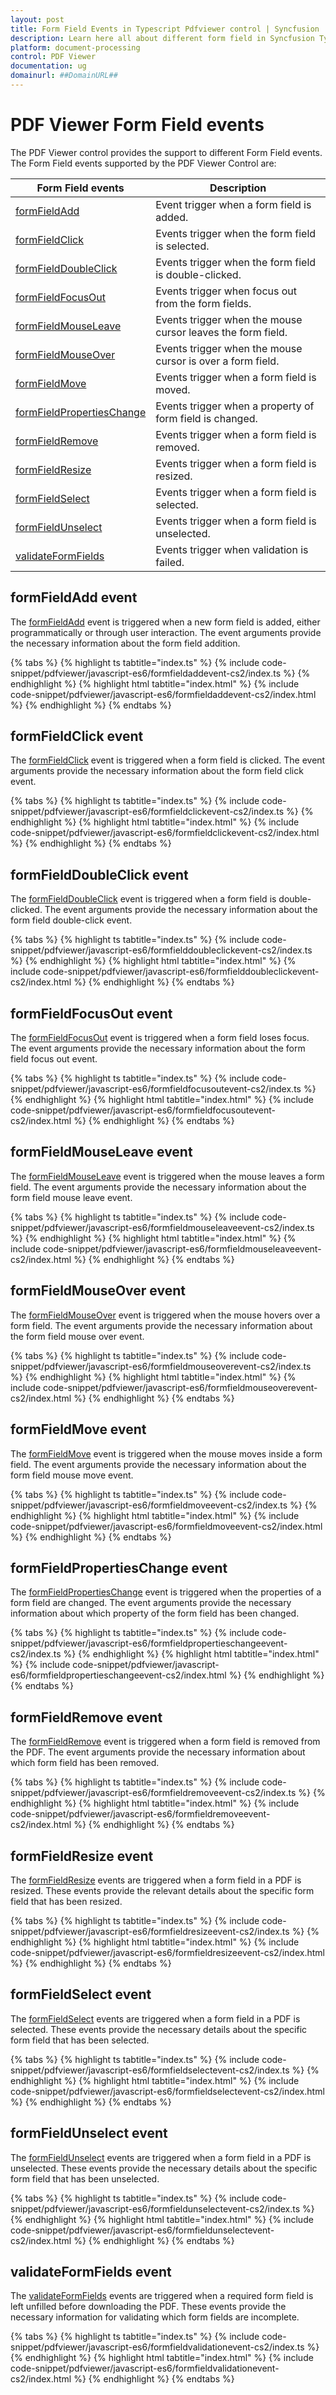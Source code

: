 ```yaml
---
layout: post
title: Form Field Events in Typescript Pdfviewer control | Syncfusion
description: Learn here all about different form field in Syncfusion Typescript Pdfviewer component of Syncfusion Essential JS 2 and more.
platform: document-processing
control: PDF Viewer
documentation: ug
domainurl: ##DomainURL##
---
```


# PDF Viewer Form Field events

The PDF Viewer control provides the support to different Form Field events. The Form Field events supported by the PDF Viewer Control are:

| Form Field events | Description |
|---|---|
| [formFieldAdd](https://ej2.syncfusion.com/javascript/documentation/api/pdfviewer/formFieldAddArgs/) | Event trigger when a form field is added.|
| [formFieldClick](https://ej2.syncfusion.com/javascript/documentation/api/pdfviewer/formFieldClickArgs/) | Events trigger when the form field is selected.|
| [formFieldDoubleClick](https://ej2.syncfusion.com/javascript/documentation/api/pdfviewer/formFieldDoubleClickArgs/) | Events trigger when the form field is double-clicked.|
| [formFieldFocusOut](https://ej2.syncfusion.com/javascript/documentation/api/pdfviewer/formFieldFocusOutEventArgs/) | Events trigger when focus out from the form fields.|
| [formFieldMouseLeave](https://ej2.syncfusion.com/javascript/documentation/api/pdfviewer/formFieldMouseLeaveArgs/) | Events trigger when the mouse cursor leaves the form field.|
| [formFieldMouseOver](https://ej2.syncfusion.com/javascript/documentation/api/pdfviewer/formFieldMouseoverArgs/) | Events trigger when the mouse cursor is over a form field.|
| [formFieldMove](https://ej2.syncfusion.com/javascript/documentation/api/pdfviewer/formFieldMoveArgs/) | Events trigger when a form field is moved.|
| [formFieldPropertiesChange](https://ej2.syncfusion.com/javascript/documentation/api/pdfviewer/formFieldPropertiesChangeArgs/) | Events trigger when a property of form field is changed.|
| [formFieldRemove](https://ej2.syncfusion.com/javascript/documentation/api/pdfviewer/formFieldRemoveArgs/) | Events trigger when a form field is removed.|
| [formFieldResize](https://ej2.syncfusion.com/javascript/documentation/api/pdfviewer/formFieldResizeArgs/) | Events trigger when a form field is resized.|
| [formFieldSelect](https://ej2.syncfusion.com/javascript/documentation/api/pdfviewer/formFieldSelectArgs/) | Events trigger when a form field is selected.|
| [formFieldUnselect](https://ej2.syncfusion.com/javascript/documentation/api/pdfviewer/formFieldUnselectArgs/) | Events trigger when a form field is unselected.|
| [validateFormFields](https://ej2.syncfusion.com/javascript/documentation/api/pdfviewer/validateFormFieldsArgs/) | Events trigger when validation is failed.|

## formFieldAdd event

The [formFieldAdd](https://ej2.syncfusion.com/javascript/documentation/api/pdfviewer/formFieldAddArgs/) event is triggered when a new form field is added, either programmatically or through user interaction. The event arguments provide the necessary information about the form field addition.

{% tabs %}
{% highlight ts tabtitle="index.ts" %}
{% include code-snippet/pdfviewer/javascript-es6/formfieldaddevent-cs2/index.ts %}
{% endhighlight %}
{% highlight html tabtitle="index.html" %}
{% include code-snippet/pdfviewer/javascript-es6/formfieldaddevent-cs2/index.html %}
{% endhighlight %}
{% endtabs %}

## formFieldClick event

The [formFieldClick](https://ej2.syncfusion.com/javascript/documentation/api/pdfviewer/formFieldClickArgs/) event is triggered when a form field is clicked. The event arguments provide the necessary information about the form field click event.

{% tabs %}
{% highlight ts tabtitle="index.ts" %}
{% include code-snippet/pdfviewer/javascript-es6/formfieldclickevent-cs2/index.ts %}
{% endhighlight %}
{% highlight html tabtitle="index.html" %}
{% include code-snippet/pdfviewer/javascript-es6/formfieldclickevent-cs2/index.html %}
{% endhighlight %}
{% endtabs %}

## formFieldDoubleClick event

The [formFieldDoubleClick](https://ej2.syncfusion.com/javascript/documentation/api/pdfviewer/formFieldDoubleClickArgs/) event is triggered when a form field is double-clicked. The event arguments provide the necessary information about the form field double-click event.

{% tabs %}
{% highlight ts tabtitle="index.ts" %}
{% include code-snippet/pdfviewer/javascript-es6/formfielddoubleclickevent-cs2/index.ts %}
{% endhighlight %}
{% highlight html tabtitle="index.html" %}
{% include code-snippet/pdfviewer/javascript-es6/formfielddoubleclickevent-cs2/index.html %}
{% endhighlight %}
{% endtabs %}

## formFieldFocusOut event

The [formFieldFocusOut](https://ej2.syncfusion.com/javascript/documentation/api/pdfviewer/formFieldFocusOutEventArgs/) event is triggered when a form field loses focus. The event arguments provide the necessary information about the form field focus out event.

{% tabs %}
{% highlight ts tabtitle="index.ts" %}
{% include code-snippet/pdfviewer/javascript-es6/formfieldfocusoutevent-cs2/index.ts %}
{% endhighlight %}
{% highlight html tabtitle="index.html" %}
{% include code-snippet/pdfviewer/javascript-es6/formfieldfocusoutevent-cs2/index.html %}
{% endhighlight %}
{% endtabs %}

## formFieldMouseLeave event

The [formFieldMouseLeave](https://ej2.syncfusion.com/javascript/documentation/api/pdfviewer/formFieldMouseLeaveArgs/) event is triggered when the mouse leaves a form field. The event arguments provide the necessary information about the form field mouse leave event.

{% tabs %}
{% highlight ts tabtitle="index.ts" %}
{% include code-snippet/pdfviewer/javascript-es6/formfieldmouseleaveevent-cs2/index.ts %}
{% endhighlight %}
{% highlight html tabtitle="index.html" %}
{% include code-snippet/pdfviewer/javascript-es6/formfieldmouseleaveevent-cs2/index.html %}
{% endhighlight %}
{% endtabs %}

## formFieldMouseOver event

The [formFieldMouseOver](https://ej2.syncfusion.com/javascript/documentation/api/pdfviewer/formFieldMouseoverArgs/) event is triggered when the mouse hovers over a form field. The event arguments provide the necessary information about the form field mouse over event.

{% tabs %}
{% highlight ts tabtitle="index.ts" %}
{% include code-snippet/pdfviewer/javascript-es6/formfieldmouseoverevent-cs2/index.ts %}
{% endhighlight %}
{% highlight html tabtitle="index.html" %}
{% include code-snippet/pdfviewer/javascript-es6/formfieldmouseoverevent-cs2/index.html %}
{% endhighlight %}
{% endtabs %}

## formFieldMove event

The [formFieldMove](https://ej2.syncfusion.com/javascript/documentation/api/pdfviewer/formFieldMoveArgs/) event is triggered when the mouse moves inside a form field. The event arguments provide the necessary information about the form field mouse move event.

{% tabs %}
{% highlight ts tabtitle="index.ts" %}
{% include code-snippet/pdfviewer/javascript-es6/formfieldmoveevent-cs2/index.ts %}
{% endhighlight %}
{% highlight html tabtitle="index.html" %}
{% include code-snippet/pdfviewer/javascript-es6/formfieldmoveevent-cs2/index.html %}
{% endhighlight %}
{% endtabs %}

## formFieldPropertiesChange event

The [formFieldPropertiesChange](https://ej2.syncfusion.com/javascript/documentation/api/pdfviewer/formFieldPropertiesChangeArgs/)  event is triggered when the properties of a form field are changed. The event arguments provide the necessary information about which property of the form field has been changed.

{% tabs %}
{% highlight ts tabtitle="index.ts" %}
{% include code-snippet/pdfviewer/javascript-es6/formfieldpropertieschangeevent-cs2/index.ts %}
{% endhighlight %}
{% highlight html tabtitle="index.html" %}
{% include code-snippet/pdfviewer/javascript-es6/formfieldpropertieschangeevent-cs2/index.html %}
{% endhighlight %}
{% endtabs %}

## formFieldRemove event

The [formFieldRemove](https://ej2.syncfusion.com/javascript/documentation/api/pdfviewer/formFieldRemoveArgs/) event is triggered when a form field is removed from the PDF. The event arguments provide the necessary information about which form field has been removed.

{% tabs %}
{% highlight ts tabtitle="index.ts" %}
{% include code-snippet/pdfviewer/javascript-es6/formfieldremoveevent-cs2/index.ts %}
{% endhighlight %}
{% highlight html tabtitle="index.html" %}
{% include code-snippet/pdfviewer/javascript-es6/formfieldremoveevent-cs2/index.html %}
{% endhighlight %}
{% endtabs %}

## formFieldResize event

The [formFieldResize](https://ej2.syncfusion.com/javascript/documentation/api/pdfviewer/formFieldResizeArgs/) events are triggered when a form field in a PDF is resized. These events provide the relevant details about the specific form field that has been resized.

{% tabs %}
{% highlight ts tabtitle="index.ts" %}
{% include code-snippet/pdfviewer/javascript-es6/formfieldresizeevent-cs2/index.ts %}
{% endhighlight %}
{% highlight html tabtitle="index.html" %}
{% include code-snippet/pdfviewer/javascript-es6/formfieldresizeevent-cs2/index.html %}
{% endhighlight %}
{% endtabs %}

## formFieldSelect event

The [formFieldSelect](https://ej2.syncfusion.com/javascript/documentation/api/pdfviewer/formFieldSelectArgs/) events are triggered when a form field in a PDF is selected. These events provide the necessary details about the specific form field that has been selected.

{% tabs %}
{% highlight ts tabtitle="index.ts" %}
{% include code-snippet/pdfviewer/javascript-es6/formfieldselectevent-cs2/index.ts %}
{% endhighlight %}
{% highlight html tabtitle="index.html" %}
{% include code-snippet/pdfviewer/javascript-es6/formfieldselectevent-cs2/index.html %}
{% endhighlight %}
{% endtabs %}

## formFieldUnselect event

The [formFieldUnselect](https://ej2.syncfusion.com/javascript/documentation/api/pdfviewer/formFieldUnselectArgs/) events are triggered when a form field in a PDF is unselected. These events provide the necessary details about the specific form field that has been unselected.

{% tabs %}
{% highlight ts tabtitle="index.ts" %}
{% include code-snippet/pdfviewer/javascript-es6/formfieldunselectevent-cs2/index.ts %}
{% endhighlight %}
{% highlight html tabtitle="index.html" %}
{% include code-snippet/pdfviewer/javascript-es6/formfieldunselectevent-cs2/index.html %}
{% endhighlight %}
{% endtabs %}

## validateFormFields event

The [validateFormFields](https://ej2.syncfusion.com/javascript/documentation/api/pdfviewer/validateFormFieldsArgs/) events are triggered when a required form field is left unfilled before downloading the PDF. These events provide the necessary information for validating which form fields are incomplete.

{% tabs %}
{% highlight ts tabtitle="index.ts" %}
{% include code-snippet/pdfviewer/javascript-es6/formfieldvalidationevent-cs2/index.ts %}
{% endhighlight %}
{% highlight html tabtitle="index.html" %}
{% include code-snippet/pdfviewer/javascript-es6/formfieldvalidationevent-cs2/index.html %}
{% endhighlight %}
{% endtabs %}